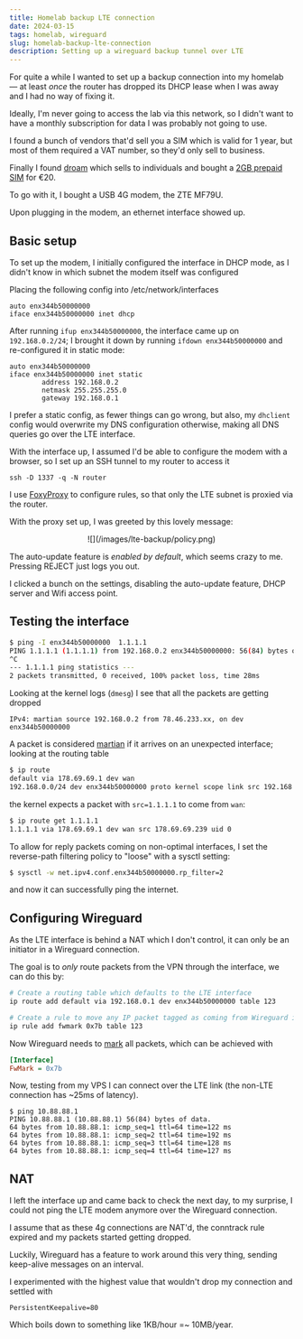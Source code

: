 ```yaml
---
title: Homelab backup LTE connection
date: 2024-03-15
tags: homelab, wireguard
slug: homelab-backup-lte-connection
description: Setting up a wireguard backup tunnel over LTE
---
```


For quite a while I wanted to set up a backup connection into my homelab — at least _once_ the router has dropped its DHCP lease when I was away and 
I had no way of fixing it.

Ideally, I'm never going to access the lab via this network, so I didn't want to have a monthly subscription for data I was probably not going to use.

I found a bunch of vendors that'd sell you a SIM which is valid for 1 year, but most of them required a VAT number, so they'd only sell to business.

Finally I found [droam](https://droam.com/) which sells to individuals and bought a [2GB prepaid SIM](https://droam.com/products/prepaid-data-sim-card) for €20.

To go with it, I bought a USB 4G modem, the ZTE MF79U.

Upon plugging in the modem, an ethernet interface showed up.

## Basic setup
To set up the modem, I initially configured the interface in DHCP mode, as I didn't know in which subnet the modem itself was configured

Placing the following config into /etc/network/interfaces

```
auto enx344b50000000
iface enx344b50000000 inet dhcp
```

After running `ifup enx344b50000000`, the interface came up on `192.168.0.2/24`; I brought it down by running `ifdown enx344b50000000` and re-configured it in static mode:

```
auto enx344b50000000
iface enx344b50000000 inet static
        address 192.168.0.2
        netmask 255.255.255.0
        gateway 192.168.0.1
```

I prefer a static config, as fewer things can go wrong, but also, my `dhclient` config would overwrite my DNS configuration otherwise, making all DNS queries go over the LTE interface.

With the interface up, I assumed I'd be able to configure the modem with a browser, so I set up an SSH tunnel to my router to access it
```
ssh -D 1337 -q -N router
```

I use [FoxyProxy](https://github.com/foxyproxy/browser-extension) to configure rules, so that only the LTE subnet is proxied via the router.

With the proxy set up, I was greeted by this lovely message:

<center>![](/images/lte-backup/policy.png)</center>

The auto-update feature is _enabled by default_, which seems crazy to me. Pressing REJECT just logs you out.

I clicked a bunch on the settings, disabling the auto-update feature, DHCP server and Wifi access point.

## Testing the interface

```bash
$ ping -I enx344b50000000  1.1.1.1
PING 1.1.1.1 (1.1.1.1) from 192.168.0.2 enx344b50000000: 56(84) bytes of data.
^C
--- 1.1.1.1 ping statistics ---
2 packets transmitted, 0 received, 100% packet loss, time 28ms

```

Looking at the kernel logs (`dmesg`) I see that all the packets are getting dropped

```
IPv4: martian source 192.168.0.2 from 78.46.233.xx, on dev enx344b50000000
```

A packet is considered [martian](https://datatracker.ietf.org/doc/html/rfc1812#section-5.3.7) if it arrives on an unexpected interface; looking at the routing table

```bash
$ ip route
default via 178.69.69.1 dev wan 
192.168.0.0/24 dev enx344b50000000 proto kernel scope link src 192.168.0.2 
```

the kernel expects a packet with `src=1.1.1.1` to come from `wan`:

```bash
$ ip route get 1.1.1.1
1.1.1.1 via 178.69.69.1 dev wan src 178.69.69.239 uid 0 
```

To allow for reply packets coming on non-optimal interfaces, I set the reverse-path filtering policy to "loose" with a sysctl setting:

```bash
$ sysctl -w net.ipv4.conf.enx344b50000000.rp_filter=2
```

and now it can successfully ping the internet.

## Configuring Wireguard

As the LTE interface is behind a NAT which I don't control, it can only be an initiator in a Wireguard connection.

The goal is to _only_ route packets from the VPN through the interface, we can do this by:

```bash
# Create a routing table which defaults to the LTE interface
ip route add default via 192.168.0.1 dev enx344b50000000 table 123

# Create a rule to move any IP packet tagged as coming from Wireguard into the "LTE" routing table
ip rule add fwmark 0x7b table 123
```

Now Wireguard needs to [mark](https://tldp.org/HOWTO/Adv-Routing-HOWTO/lartc.netfilter.html) all packets, which can be achieved with

```ini
[Interface]
FwMark = 0x7b
```

Now, testing from my VPS I can connect over the LTE link (the non-LTE connection has ~25ms of latency).

```
$ ping 10.88.88.1
PING 10.88.88.1 (10.88.88.1) 56(84) bytes of data.
64 bytes from 10.88.88.1: icmp_seq=1 ttl=64 time=122 ms
64 bytes from 10.88.88.1: icmp_seq=2 ttl=64 time=192 ms
64 bytes from 10.88.88.1: icmp_seq=3 ttl=64 time=128 ms
64 bytes from 10.88.88.1: icmp_seq=4 ttl=64 time=127 ms
```

## NAT

I left the interface up and came back to check the next day, to my surprise, I could not ping the LTE modem anymore over the Wireguard connection.

I assume that as these 4g connections are NAT'd, the conntrack rule expired and my packets started getting dropped.

Luckily, Wireguard has a feature to work around this very thing, sending keep-alive messages on an interval.

I experimented with the highest value that wouldn't drop my connection and settled with

```
PersistentKeepalive=80
```

Which boils down to something like 1KB/hour =~ 10MB/year.
